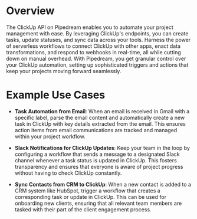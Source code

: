 # Overview

The ClickUp API on Pipedream enables you to automate your project management with ease. By leveraging ClickUp's endpoints, you can create tasks, update statuses, and sync data across your tools. Harness the power of serverless workflows to connect ClickUp with other apps, enact data transformations, and respond to webhooks in real-time, all while cutting down on manual overhead. With Pipedream, you get granular control over your ClickUp automation, setting up sophisticated triggers and actions that keep your projects moving forward seamlessly.

# Example Use Cases

- **Task Automation from Email**: When an email is received in Gmail with a specific label, parse the email content and automatically create a new task in ClickUp with key details extracted from the email. This ensures action items from email communications are tracked and managed within your project workflow.

- **Slack Notifications for ClickUp Updates**: Keep your team in the loop by configuring a workflow that sends a message to a designated Slack channel whenever a task status is updated in ClickUp. This fosters transparency and ensures that everyone is aware of project progress without having to check ClickUp constantly.

- **Sync Contacts from CRM to ClickUp**: When a new contact is added to a CRM system like HubSpot, trigger a workflow that creates a corresponding task or update in ClickUp. This can be used for onboarding new clients, ensuring that all relevant team members are tasked with their part of the client engagement process.
